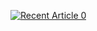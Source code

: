 <a target="_blank" href="https://github-readme-medium-recent-article.vercel.app/medium/@guysinger/0"><img src="https://github-readme-medium-recent-article.vercel.app/medium/@guysinger/0" alt="Recent Article 0">
